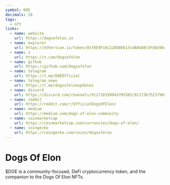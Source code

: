 ```yaml
---
symbol: DOE
decimals: 18
tags:
  - nft
links:
  - name: website
    url: https://dogsofelon.io
  - name: explorer
    url: https://etherscan.io/token/0xf8E9F10c22840b613cdA05A0c5Fdb59A4d6cd7eF
  - name: x
    url: https://x.com/dogsofelon
  - name: github
    url: https://github.com/dogsofelon
  - name: telegram
    url: https://t.me/DOEOfficial
  - name: telegram_news
    url: https://t.me/dogsofelonupdates
  - name: discord
    url: https://discord.com/channels/911728350043705385/911736752379691038
  - name: reddit
    url: https://reddit.com/r/OfficialDogsOfElon/
  - name: medium
    url: https://medium.com/dogs-of-elon-community
  - name: coinmarketcap
    url: https://coinmarketcap.com/currencies/dogs-of-elon/
  - name: coingecko
    url: https://coingecko.com/coins/dogsofelon
---
```


# Dogs Of Elon

$DOE is a community-focused, DeFi cryptocurrency token, and the companion to the Dogs Of Elon NFTs.
